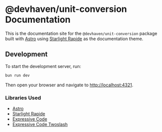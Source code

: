 # @devhaven/unit-conversion Documentation

This is the documentation site for the `@devhaven/unit-conversion` package built with [Astro](https://astro.build/) using [Starlight Rapide](https://starlight.astro.build/resources/themes/) as the documentation theme.

## Development

To start the development server, run:

```bash
bun run dev
```

Then open your browser and navigate to [http://localhost:4321](http://localhost:4321).

### Libraries Used

- [Astro](https://astro.build/)
- [Starlight Rapide](https://starlight.astro.build/resources/themes/)
- [Expressive Code](https://expressive-code.com/)
- [Expressive Code Twoslash](https://twoslash.matthiesen.dev/)